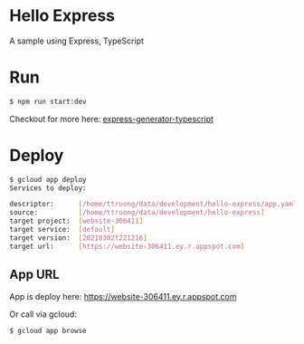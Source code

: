 # Hello Express
A sample using Express, TypeScript

# Run

```bash
$ npm run start:dev
```

Checkout for more here: [express-generator-typescript](https://www.npmjs.com/package/express-generator-typescript)

# Deploy

```bash
$ gcloud app deploy
Services to deploy:

descriptor:      [/home/ttruong/data/development/hello-express/app.yaml]
source:          [/home/ttruong/data/development/hello-express]
target project:  [website-306411]
target service:  [default]
target version:  [20210302t221216]
target url:      [https://website-306411.ey.r.appspot.com]
```

## App URL
App is deploy here: https://website-306411.ey.r.appspot.com

Or call via gcloud:
```bash
$ gcloud app browse
```
